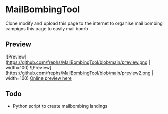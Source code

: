 # MailBombingTool
Clone modify and upload this page to the internet to organise mail bombing campigns this page to easily mail bomb
## Preview 
![Preview](https://github.com/frephs/MailBombingTool/blob/main/preview.png | width=100) 
![Preview](https://github.com/frephs/MailBombingTool/blob/main/preview2.png | width=100) 
[Online preview here](https://htmlpreview.github.io/?mailbomb.html)
## Todo
- Python script to create mailbombing landings 
